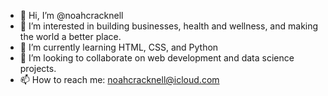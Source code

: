 - 👋 Hi, I’m @noahcracknell
- 👀 I’m interested in building businesses, health and wellness, and making the world a better place.
- 🌱 I’m currently learning HTML, CSS, and Python
- 💞️ I’m looking to collaborate on web development and data science projects.
- 📫 How to reach me: noahcracknell@icloud.com

<!---
noahcracknell/noahcracknell is a ✨ special ✨ repository because its `README.md` (this file) appears on your GitHub profile.
You can click the Preview link to take a look at your changes.
--->
